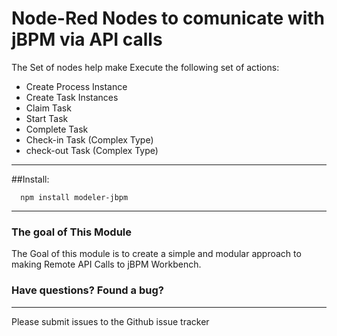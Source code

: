 # Node-Red Nodes to comunicate with jBPM via API calls
The Set of nodes help make Execute the following set of actions:
* Create Process Instance
* Create Task Instances
* Claim Task
* Start Task
* Complete Task
* Check-in Task (Complex Type)
* check-out Task (Complex Type)

---

##Install:

```
  npm install modeler-jbpm
```

---


### The goal of This Module
The Goal of this module is to create a simple and modular approach to making Remote API Calls to jBPM Workbench.

### Have questions?  Found a bug?
-----------------------------
Please submit issues to the Github issue tracker